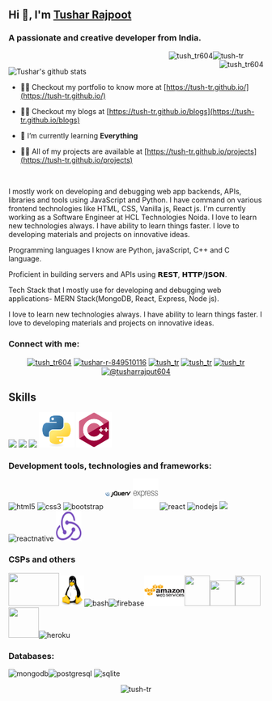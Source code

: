 <h2>Hi 👋, I'm <a href="https://tush-tr.github.io/"> Tushar Rajpoot</a></h2>
<h3>A passionate and creative developer from India.</h3>
<p><img align="right" src="https://komarev.com/ghpvc/?username=tush-tr&label=Profile%20views&color=0e75b6&style=flat" alt="tush-tr" width="100" /><a href="https://twitter.com/tush_tr604" target="blank"><img align="right" src="https://img.shields.io/twitter/follow/tush_tr604?logo=twitter&style=flat" alt="tush_tr604" /></a></p><br>
<!-- for-the-badge -->
<a href="https://www.linkedin.com/in/tushar-r-849510116/ target="blank"><img align="right" src="https://img.shields.io/badge/LinkedIn-0077B5?style=flat&logo=linkedin&logoColor=white" alt="tush_tr604" /></a>

![Tushar's github stats](https://github-readme-stats.vercel.app/api?username=tush-tr&hide=issues&show_icons=true&theme=onedark)
<br>
<p>

- 👨‍💻 Checkout my portfolio to know more at [https://tush-tr.github.io/](https://tush-tr.github.io/)

- 👨‍💻 Checkout my blogs at [https://tush-tr.github.io/blogs](https://tush-tr.github.io/blogs)

- 🌱 I’m currently learning **Everything**

- 👨‍💻 All of my projects are available at [https://tush-tr.github.io/projects](https://tush-tr.github.io/projects)
</p>
<br>
<!-- Information -->
<p>
I mostly work on developing and debugging web app backends, APIs, libraries and tools using JavaScript and Python. I have command on various frontend technologies like HTML, CSS, Vanilla js, React js. I'm currently working as a Software Engineer at HCL Technologies Noida. I love to learn new technologies always. I have ability to learn things faster. I love to developing materials and projects on innovative ideas.
 
Programming languages I know are Python, javaScript, C++ and C language.
</p>
<p>
Proficient in building servers and APIs using 𝗥𝗘𝗦𝗧, 𝗛𝗧𝗧𝗣/𝗝𝗦𝗢𝗡.
</p>
<p>
Tech Stack that I mostly use for developing and debugging web applications- MERN Stack(MongoDB, React, Express, Node js). 
</p>
<p>
I love to learn new technologies always. I have ability to learn things faster. I love to developing materials and projects on innovative ideas.</p>


<h3 align="left">Connect with me:</h3>
<p align="center">
<a href="https://twitter.com/tush_tr604" target="blank"><img align="center" src="https://cdn.jsdelivr.net/npm/simple-icons@3.0.1/icons/twitter.svg" alt="tush_tr604" height="30" width="40" /></a>
<a href="https://linkedin.com/in/tushar-r-849510116" target="blank"><img align="center" src="https://cdn.jsdelivr.net/npm/simple-icons@3.0.1/icons/linkedin.svg" alt="tushar-r-849510116" height="30" width="40" /></a>
<a href="https://instagram.com/tush_tr" target="blank"><img align="center" src="https://cdn.jsdelivr.net/npm/simple-icons@3.0.1/icons/instagram.svg" alt="tush_tr" height="30" width="40" /></a>
<a href="https://www.hackerrank.com/tush_tr" target="blank"><img align="center" src="https://cdn.jsdelivr.net/npm/simple-icons@3.0.1/icons/hackerrank.svg" alt="tush_tr" height="30" width="40" /></a>
<a href="https://www.leetcode.com/tush_tr" target="blank"><img align="center" src="https://cdn.jsdelivr.net/npm/simple-icons@3.0.1/icons/leetcode.svg" alt="tush_tr" height="30" width="40" /></a>
<a href="https://www.hackerearth.com/@tusharrajput604" target="blank"><img align="center" src="https://cdn.jsdelivr.net/npm/simple-icons@3.0.1/icons/hackerearth.svg" alt="@tusharrajput604" height="30" width="40" /></a>
</p>

<h2>Skills</h2>
<p float="left"> 
<img src="https://github.com/tush-tr/tush-tr/blob/master/res/js.gif" height="70">
<img src="https://upload.wikimedia.org/wikipedia/commons/4/4c/Typescript_logo_2020.svg" height="55">
<img src="https://raw.githubusercontent.com/itsksaurabh/itsksaurabh/master/assets/golang.gif"  height="70" />
<img src="https://raw.githubusercontent.com/devicons/devicon/master/icons/python/python-original.svg" alt="python" height="70"/>
<img src="https://raw.githubusercontent.com/devicons/devicon/master/icons/cplusplus/cplusplus-original.svg" alt="cplusplus"height="70"/> 
</p>
<!-- ___________________________________________________________________________ -->
<h3>Development tools, technologies and frameworks:</h3>
<p>
<img src="https://github.com/tush-tr/tush-tr/blob/master/res/html.gif" alt="html5" width="50" height="60"/> 
<img src="https://github.com/tush-tr/tush-tr/blob/master/res/css.gif" alt="css3" width="50" height="60"/>
<img src="https://github.com/tush-tr/tush-tr/blob/master/res/bootstrap.gif" alt="bootstrap" width="50" height="60"/> 
<svg width="50" height="60" xmlns="http://www.w3.org/2000/svg" xmlns:xlink="http://www.w3.org/1999/xlink" aria-hidden="true" focusable="false" width="4.42em" height="1em" style="-ms-transform: rotate(360deg); -webkit-transform: rotate(360deg); transform: rotate(360deg);" preserveAspectRatio="xMidYMid meet" viewBox="0 0 512 116"><g fill="none" fill-rule="evenodd"><path d="M489.718 8.646l21.42.118s-39.824 53.964-43.076 58.362c-1.056 1.424-2.66 2.96-3.474 4.864c-2.057 4.786-4.169 15.285-4.169 15.285l-19.599.098s3.05-10.944 2.924-16.773c-.11-5.092-2.71-10.178-4.168-15.285c-1.474-5.17-3.475-15.286-3.475-15.286h20.15l2.779 11.117l30.688-42.5" fill="#1A1918"/><path d="M449.157 20.027c3.953 2.383 6.379 15.529 6.379 15.529s-20.684.305-31.94.305h-9.727l-11.812 51.414h-18.064s11.242-55.874 13.896-66.004c.86-3.28 5.892-2.717 14.389-2.717h13.569c8.762 0 19.003-1.119 23.31 1.473" fill="#1A1918"/><path d="M365.06 45.067s.563-3.3-1.91-7.122c-2.113-3.258-4.064-4.016-9.623-4.19c-15.695-.493-15.39 11.138-15.39 11.138l26.923.174zm17.022-13.32c2.3 8.297-2.084 27.792-2.084 27.792s-22.894-.382-35.434 0c-3.899.119-8.566-.424-9.727 1.39c-1.633 2.542.597 6.455 2.487 8.108c2.175 1.903 6.412 2.12 7.935 2.313c10.178 1.293 31.48.334 31.48.334l-3.69 16.34s-30.103 1.51-45.16-2.084c-2.973-.708-5.76-2.139-7.643-4.168c-.514-.555-.96-1.312-1.446-1.966c-.388-.522-1.52-2.237-2.028-3.593c-3.439-9.164.403-26.72 4.169-36.128c.437-1.09.986-2.473 1.564-3.648c.722-1.465 1.333-3.119 1.91-3.995c.388-.604.869-.993 1.272-1.563c.465-.674 1.006-1.327 1.507-1.91c1.39-1.612 2.967-2.752 4.864-4.168c6.273-4.698 17.626-8.345 31.265-6.949c5.135.528 12.89 2.362 16.675 7.643c1.014 1.41 1.515 4.21 2.084 6.253z" fill="#1A1918"/><path d="M299.229 18.49l17.516-.103s-9.762 46.307-14.737 68.888h-20.15c-14.082 0-26.623 1.744-31.959-8.338c-5.176-9.789-.236-25.887 2.084-36.824c1.64-7.74 5.094-23.56 5.094-23.56l18.148-.166s-5.128 24.63-7.262 36.928c-.764 4.405-2.34 8.553-.694 11.81c1.563 3.1 3.752 3.322 10.421 3.475c2.113.05 9.033 0 9.033 0l12.506-52.11" fill="#1A1918"/><path d="M217.244 51.84c1.834-6.516 4.509-13.582 4.169-19.454c-.368-6.28-5.634-11.998-9.032-13.2c-10.234-3.613-19.815 1.438-23.623 5.558c-4.926 5.336-6.594 11.569-8.338 20.15c-1.298 6.37-2.362 13.095 0 18.063c4.182 8.783 17.224 6.865 31.266 6.949c2.084-5.586 3.807-11.86 5.558-18.066zm24.318-25.706c2 14.548-5.676 30.606-10.964 44.57c5.392.487 10.117-.075 10.457.327c.354.521-3.614 16.668-4.997 16.71c-4.279.111-18.459.229-24.372.229c-19.295 0-37.345 1.257-46.55-8.337c-3.738-3.898-6.323-10.583-6.949-15.286c-1.042-7.851.264-16.495 2.085-23.622c1.647-6.435 3.758-12.507 6.948-18.066C175.328 8.507 189.432-1.998 213.075.427c4.586.472 11.172 2.48 15.286 4.863c.284.167 1.279.959 1.507 1.098c5.559 3.537 10.624 11.978 11.694 19.746z" fill="#1A1918"/><path d="M156.193 18.574c-1.167 5.315-2.334 11.34-3.564 16.592h-19.454c1.507-5.822 2.661-11.61 4.169-16.675c6.225 0 12.013.083 18.85.083" fill="#1A1918"/><path d="M132.48 40.03h18.76c-2.453 13.576-7.31 35.475-11.117 50.719c-2.383 9.54-3.974 16.501-10.422 21.538c-.577.452-.91.237-1.39.695c-1.188 1.133-6.684 2.447-9.726 2.779c-4.947.536-10.54.07-16.62-.055c1.591-5.815 3.391-12.798 4.809-18.01c14.82 1.794 15.195-12.214 18.064-25.706c1.66-7.796 6.691-28.834 7.642-31.96" fill="#1A1918"/><g fill="#21609B"><path d="M88.708 75.464l-.402 1.042c-6.85 13.34-18.989 21.524-36.303 21.885c-8.094.167-15.806-1.91-20.844-4.168C20.287 89.338 11.142 80.279 6.148 70.6c-7.164-13.875-8.456-33.176 6.44-47.592c.23 0-1.807 3.126-1.577 3.126l-.41 1.334C-.133 61.074 32.938 89.874 65.086 86.58c7.726-.792 17.578-5.023 23.622-11.116"/><path d="M69.254 61.568c8.088.055 16.536-3.725 21.539-9.032c-4.377 11.11-17.05 18.251-34.044 15.98c-14.23-1.904-27.785-16.223-29.181-30.571c-1.021-10.442 2.618-16.674 8.615-24.234c-2.084 3.954-2.863 7.003-3.057 8.948c-2.278 22.588 18.044 38.79 36.128 38.909"/><path d="M89.98 33.512c-1.257 2.884-8.496 8.33-11.693 9.011c-12.659 2.697-20.766-3.306-25.013-10.137c-.631-1.02-1.798-3.806-2.007-4.515c-1.647-5.6-.89-14.07 4.023-18.454c-1.48 4.169-1.696 9.011-.917 12.159c.472 1.903 1.91 5.226 3.349 7.316c2.618 3.807 4.279 4.732 7.642 6.754c1.515.91 3.14 1.64 3.842 1.84c3.189.939 9.922 3.412 20.775-3.974"/></g></g></svg>

<img src="https://raw.githubusercontent.com/devicons/devicon/master/icons/express/express-original-wordmark.svg" alt="express" width="50" height="60"/>
<img src="https://github.com/tush-tr/tush-tr/blob/master/res/react.gif" alt="react" width="50" height="60"/>
<img src="https://github.com/tush-tr/tush-tr/blob/master/res/node.gif" alt="nodejs" width="50" height="60"/>
<img src="https://raw.githubusercontent.com/itsksaurabh/itsksaurabh/master/assets/grpc.gif"  height="60" />
<img src="https://reactnative.dev/img/header_logo.svg" alt="reactnative" width="50" height="60"/>
<img src="https://raw.githubusercontent.com/devicons/devicon/master/icons/redux/redux-original.svg" alt="redux" width="50" height="60"/>

</p>
<!-- ______________________________________________________________________ -->
<h3>CSPs and others</h3>
<p>
<img src="https://www.freecodecamp.org/news/content/images/size/w2000/2020/10/gcp.png" width="100" height="65" /><img src="https://raw.githubusercontent.com/devicons/devicon/master/icons/linux/linux-original.svg" alt="linux" width="50" height="60"/><img src="https://www.vectorlogo.zone/logos/gnu_bash/gnu_bash-icon.svg" alt="bash" width="50" height="60"/><img src="https://www.vectorlogo.zone/logos/firebase/firebase-icon.svg" alt="firebase" width="50" height="60"/><img src="https://raw.githubusercontent.com/devicons/devicon/master/icons/amazonwebservices/amazonwebservices-original-wordmark.svg" alt="aws" width="80" height="60"/><img src="https://github.com/tush-tr/tush-tr/blob/master/res/do.gif" width="50" height="60" ><img src="https://github.com/tush-tr/tush-tr/blob/master/res/docker.gif" width="50" height="50" ><img src="https://github.com/tush-tr/tush-tr/blob/master/res/k8s.gif" width="50" height="60" ><img src="https://github.com/tush-tr/tush-tr/blob/master/res/Gir.gif" width="60" height="60" ><img src="https://www.vectorlogo.zone/logos/heroku/heroku-icon.svg" alt="heroku" width="50" height="60"/>
</p>
<h3>Databases:</h3>
<p>
<img src="https://github.com/tush-tr/tush-tr/blob/master/res/mongo.gif" alt="mongodb" width="50" height="60"/><img src="https://github.com/tush-tr/tush-tr/blob/master/res/postgresql.gif" alt="postgresql" width="50" height="60"/> 
<img src="https://www.vectorlogo.zone/logos/sqlite/sqlite-icon.svg" alt="sqlite" width="50" height="60"/></p>


<p align="center">
<img src="https://github-readme-stats.vercel.app/api/top-langs/?username=tush-tr&langs_count=12&layout=compact&theme=onedark" alt="tush-tr">

</p>
